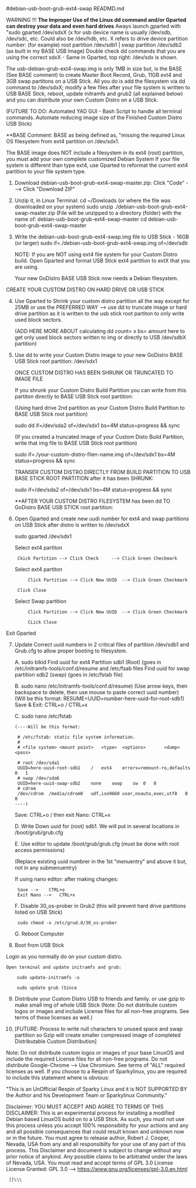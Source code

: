#debian-usb-boot-grub-ext4-swap READMD.md

WARNING !!! **The Improper Use of the Linux dd command and/or Gparted can destroy your data and even hard drives** 
		Aways launch gparted with "sudo gparted /dev/sdxX (x for usb device name is usually /dev/sdb, /dev/sdc, etc. Could also be /dev/hdb, etc.
		X refers to drive device partition number: (for example) root partition /dev/sdb1 | swap partition /dev/sdb2 (as built in my BASE USB Image)
		Double check dd commands that you are using the correct sdxX - Same in Gparted, top right: /dev/sdx is shown.
		
The usb-debian-grub-ext4-swap.img is only 1MB in size but, is the BASE (See BASE comment) to create Master Boot Record, Grub, 11GB ext4 and 3GB swap partitons on a USB Stick. All you do is add the filesystem via dd command to /dev/sdxX; modify a few files after your file system is written to USB BASE Stick, reboot, update initramfs and grub2 (all explained below) and you can distribute your own Custom Distro on a USB Stick. 

(FUTURE TO DO: Automated YAD GUI - Bash Script to handle all terminal commands. Automate reducing image size of the Finished Custom Distro USB Stick)


**BASE Comment: BASE as being defined as, "missing the required Linux OS filesystem from ext4 partition on /dev/sdx1.

The BASE image does NOT include a filesystem in its ext4 (root) partition, you must add your own complete customized Debian System
If your file system is different than type ext4, use Gparted to reformat the current ext4 partition to your file system type.

1. Download debian-usb-boot-grub-ext4-swap-master.zip:
	Click "Code" ---> Click "Download ZIP"

2. Unzip it, in Linux Terminal: 
    cd ~/Dowloads (or where the file was downloaded on your system)
    sudo unzip ./debian-usb-boot-grub-ext4-swap-master.zip 
    (File will be unzipped to a directory (folder) with the name of: debian-usb-boot-grub-ext4-swap-master
    cd debian-usb-boot-grub-ext4-swap-master
    
3. Write the debian-usb-boot-grub-ext4-swap.img file to USB Stick - 16GB (or larger)
    sudo if=./debian-usb-boot-grub-ext4-swap.img of=/dev/sdb
    
    NOTE: If you are NOT using ext4 file system for your Custom Distro build. 
    Open Gparted and format USB Stick ext4 partition to extX that you are using.
   
    Your new GoDistro BASE USB Stick now needs a Debian filesystem.
    
CREATE YOUR CUSTOM DISTRO ON HARD DRIVE OR USB STICK

4. Use Gparted to Shrink your custom distro partition all the way except for 25MB or use the
	PREFERRED WAY --> use dd to truncate image or hard drive partition as it is written to the usb stick root partiton to only write used block sectors.
	
  	(ADD HERE MORE ABOUT calculating dd count= x bs= amount here to get only used block sectors written to img or directly to USB /dev/sdbX partition)
	
5. Use dd to write your Custom Distro image to your new GoDistro BASE USB Stick root partition: /dev/sdx1

   ONCE CUSTOM DISTRO HAS BEEN SHRUNK OR TRUNCATED TO IMAGE FILE
   
   If you shrunk your Custom Distro Build Partition you can write from this partiton directly to BASE USB Stick root partition:
   
   (Using hard drive 2nd partition as your Custom Distro Build Partition to BASE USB Stick root partition)

   	sudo dd if=/dev/sda2 of=/dev/sdx1 bs=4M status=progress && sync
    
   (If you created a truncated image of your Custom Disto Build Partition, write that img file to BASE USB Stick root partition)
   
    sudo if=./your-custom-distro-filen-name.img of=/dev/sdx1 bs=4M status=progress && sync  


   TRANSER CUSTOM DISTRO DIRECTLY FROM BUILD PARTITION TO USB BASE STICK ROOT PARTITION after it has been SHRUNK:
   
    sudo if=/dev/sda2 of=/dev/sdx1 bs=4M status=progress && sync
   

   **AFTER YOUR CUSTOM DISTRO FILESYSTEM has been dd TO GoDistro BASE USB STICK root partition:

6. Open Gparted and create new uudi number for ext4 and swap partitions on USB Stick after distro is written to /dev/sdxX

    sudo gparted /dev/sdx1    
    	
	Select ext4 partiton    

		Ckick Partition --> Click Check		--> Click Green Checkmark
	
	Select ext4 partiton
	
	    	Click Partition --> Click New UUID	--> Click Green Checkmark
	    
  	  	Click Close
	  
	Select Swap partition
	  
	    	Click Partition --> Click New UUID 	--> Click Green Checkmark
	    
	    	CLick Close 
	    
 Exit Gparted
  
7. Update Correct uuid numbers in 2 critical files of partition /dev/sdb1 and Grub.cfg to allow proper booting to filesystem.

	A. sudo blkid 
		Find uuid for ext4 Partition sdb1 (Root) (goes in /etc/initramfs-tools/conf.d/resume and /etc/fsab files
		Find uuid for swap partition sdb2 (swap) (goes in /etc/fstab file)

	B. sudo nano /etc/initramfs-tools/conf.d/resume) (Use arrow keys, then backspace to delete, then use mouse to paste correct uuid number)
	   	(Will be this format: RESUME=UUID=number-here-uuid-for-root-sdb1)
		Save & Exit: CTRL+o / CTRL+x

	C. sudo nano /etc/fstab

	   (----Will be this format: 

		# /etc/fstab: static file system information.
		#
		# <file system> <mount point>   <type>  <options>       <dump>  <pass>
		
		# root /dev/sda1
		UUID=here-uuid-root-sdb1	/	ext4	errors=remount-ro,defaults	0	1
		# swap /dev/sda6
		UUID=here-uuid-swap-sdb2	none	swap	sw	0	0
		# cdrom
		/dev/cdrom	/media/cdrom0	udf,iso9660	user,noauto,exec,utf8	0	0
	   ----)

	Save: CTRL+o / then exit Nano: CTRL+x

	D. Write Down uuid for (root) sdb1. We will put in several locations in /boot/grub/grub.cfg

	E. Use editor to update /boot/grub/grub.cfg (must be done with root access permissions)
	
 	 (Replace existing uuid numbrer in the 1st "menuentry" and above it  but, not in any submenuentry)

	  If using nano editor: after making changes:
	  
		Save --> 	CTRL+o 
		Exit Nano -->	CTRL+x

	F. Disable 30_os-prober in Grub2 (this will prevent hard drive partitions listed on USB Stick)

		sudo chmod -x /etc/grud.d/30_os-prober

	G. Reboot Computer

8. Boot from USB Stick

  Login as you normally do on your custom distro.
  
	Open terminal and update initramfs and grub:

		sudo update-initramfs -u

		sudo update grub (Since 

9. Distribute your Custom Distro USB to friends and family. or use gzip to make small img of whole USB Stick
	(Note: Do not distribute custom logos or images and include License files for all non-free programs. See terms of these licenses as well.)

10. [FUTURE: Process to write null characters to unused space and swap partition so Gzip will create smaller compressed image of completed Distributable Custom Distribution]
     
     
Note: Do not distribute custom logos or images of your base LinuxOS and include the required License files for all non-free programs. Do not distribute Google-Chrome --> Use Chromium. See terms of "ALL" required licenses as well. If you choose to a Respin of Sparkylinux, you are required to include this statement where is obvious:

"This is an UnOfficial Respin of Sparky Linux and it is NOT SUPPORTED BY the Author and his Development Team or Sparkylinux Community."

Disclaimer: YOU MUST ACCEPT AND AGREE TO TERMS OF THIS DISCLAIMER:
This is an experimental process for installing a modified Debian based LinuxOS build on to a USB Stick. As such, you must not use this process unless you accept 100% responsiblity for your actions and any and all possible consequences that could result known and unknown now or in the future. You must agree to release author, Robert J. Cooper, Nevada, USA from any and all responsibilty for your use of any part of this process. This Disclaimer and document is subject to change without any prior notice of anykind.  Any possible claims to be arbitrated under the laws of Nevada, USA. You must read and accept terms of GPL 3.0 License
License Granted:  GPL 3.0 --> https://www.gnu.org/licenses/gpl-3.0.en.html

     ]]\\\


